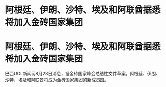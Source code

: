 # 阿根廷、伊朗、沙特、埃及和阿联酋据悉将加入金砖国家集团

# 阿根廷、伊朗、沙特、埃及和阿联酋据悉将加入金砖国家集团

巴西UOL新闻网8月23日消息，据金砖国家峰会总结性文件草案，阿根廷、伊朗、沙特、埃及和阿联酋将成为金砖国家集团的新成员国。

